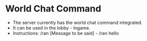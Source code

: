 # World Chat Command

* The server currently has the world chat command integrated.
* It can be used in the lobby - Ingame.
* Instructions: /ran \[Message to be said] - /ran hello

<figure><img src="../.gitbook/assets/image (1).png" alt=""><figcaption></figcaption></figure>

<figure><img src="../.gitbook/assets/image (2).png" alt=""><figcaption></figcaption></figure>